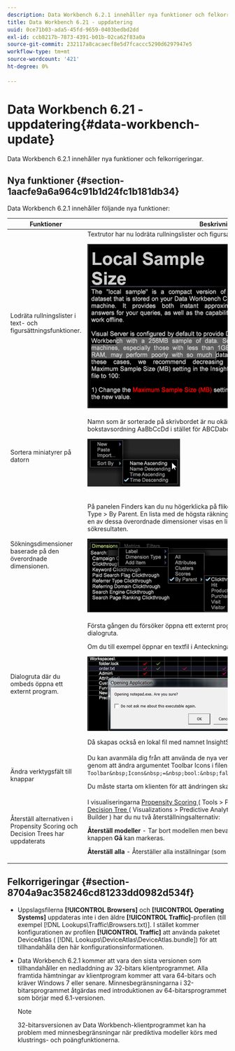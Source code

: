 ```yaml
---
description: Data Workbench 6.2.1 innehåller nya funktioner och felkorrigeringar.
title: Data Workbench 6.21 - uppdatering
uuid: 0ce71b03-ada5-45fd-9659-0403bedbd2dd
exl-id: ccb8217b-7873-4391-b01b-02ca62f83a0a
source-git-commit: 232117a8cacaecf8e5d7fcaccc5290d6297947e5
workflow-type: tm+mt
source-wordcount: '421'
ht-degree: 0%

---
```


# Data Workbench 6.21 - uppdatering{#data-workbench-update}

Data Workbench 6.2.1 innehåller nya funktioner och felkorrigeringar.

## Nya funktioner {#section-1aacfe9a6a964c91b1d24fc1b181db34}

Data Workbench 6.2.1 innehåller följande nya funktioner:

<table id="table_E28A6D31E7D941F7A0C2048F0F0F7838"> 
 <thead> 
  <tr> 
   <th colname="col1" class="entry"> Funktioner </th> 
   <th colname="col2" class="entry"> Beskrivning </th> 
  </tr> 
 </thead>
 <tbody> 
  <tr> 
   <td colname="col1"> Lodräta rullningslister i text- och figursättningsfunktioner. </td> 
   <td colname="col2"> Textrutor har nu lodräta rullningslister och figursatt text. <p> <img placement="break" id="image_73F372819A2D4FB292402AC13E5196B9" src="assets/scroll_bar.png" /> </p> </td> 
  </tr> 
  <tr> 
   <td colname="col1"> Sortera miniatyrer på datorn </td> 
   <td colname="col2"> Namn som är sorterade på skrivbordet är nu okänsliga för tecknets skiftläge och sorterar i bokstavsordning AaBbCcDd i stället för ABCDabcd. <p> <img placement="break" id="image_DD98A3BEC0EC44EB82D877238F02F588" src="assets/sort_by_621.png" /> </p> </td> 
  </tr> 
  <tr> 
   <td colname="col1"> Sökningsdimensioner baserade på den överordnade dimensionen. </td> 
   <td colname="col2"> <p>På panelen Finders kan du nu högerklicka på fliken Dimensioner och klicka på Dimension Type &gt; By Parent. En lista med de högsta räkningsbara dimensionerna visas. När du väljer en av dessa överordnade dimensioner visas en lista med de underordnade måtten i sökresultaten. </p> <img placement="break" id="image_9C74DDC5FC0448F5A039B97CE7DAD420" src="assets/dim_parent_621.png" /> </td> 
  </tr> 
  <tr> 
   <td colname="col1"> Dialogruta där du ombeds öppna ett externt program. </td> 
   <td colname="col2"> <p>Första gången du försöker öppna ett externt program i Data Workbench visas nu en dialogruta. </p> <p>Om du till exempel öppnar en textfil i Anteckningar får du följande meddelande. </p> <img placement="break" id="image_B4F2EB65B8ED4A5F97BF627E41F6E3E8" src="assets/open_exe_621.png" /> <p>Då skapas också en lokal fil med namnet <span class="filepath"> InsightSES.dat </span> i klientinstallationsmappen. </p> </td> 
  </tr> 
  <tr> 
   <td colname="col1"> Ändra verktygsfält till knappar </td> 
   <td colname="col2"> Du kan avanmäla dig från att använda de nya verktygsfältsikonerna i Data Workbench 6.2. genom att ändra argumentet <span class="filepath"> Toolbar Icons </span> i filen <span class="filepath"> insight.cfg </span> till <span class="filepath"> false </span>. <code> Toolbar&amp;nbsp;Icons&amp;nbsp;=&amp;nbsp;bool:&amp;nbsp;false&amp;nbsp;&amp;nbsp;&amp;nbsp;&amp;nbsp;&amp;nbsp;&amp;nbsp; </code> <p>Du måste starta om klienten för att ändringen ska börja gälla. </p> </td> 
  </tr> 
  <tr> 
   <td colname="col1"> Återställ alternativen i Propensity Scoring och Decision Trees har uppdaterats </td> 
   <td colname="col2"> I visualiseringarna <a href="https://experienceleague.adobe.com/docs/data-workbench/using/client/analysis-visualizations/visitor-propensity/c-visitor-propensity.html" format="http" scope="external"> Propensity Scoring </a> ( <span class="filepath"> Tools &gt; Predictive Analytics &gt; Propensity </span>) och <a href="https://experienceleague.adobe.com/docs/data-workbench/using/client/analysis-visualizations/decision-trees/c-decision-trees.html" format="http" scope="external"> Decision Tree </a> ( <span class="filepath"> Visualizations &gt; Predictive Analytics &gt; Classifications &gt; Decision Tree Builder </span>) har du nu två återställningsalternativ: <p><b>Återställ modeller</b> - Tar bort modellen men bevarar inställningarna och indata. Gör att knappen <b>Gå</b> kan markeras. </p> <p><b>Återställ alla</b> - Återställer alla inställningar (som i föregående design). </p> </td> 
  </tr> 
 </tbody> 
</table>

## Felkorrigeringar {#section-8704a9ac358246cd81233dd0982d534f}

* Uppslagsfilerna **[!UICONTROL Browsers]** och **[!UICONTROL Operating Systems]** uppdateras inte i den äldre **[!UICONTROL Traffic]**-profilen (till exempel [!DNL Lookups\Traffic\Browsers.txt)]. I stället kommer konfigurationen av profilen **[!UICONTROL Traffic]** att använda paketet DeviceAtlas ( [!DNL Lookups\DeviceAtlas\DeviceAtlas.bundle]) för att tillhandahålla den här konfigurationsinformationen.
* Data Workbench 6.2.1 kommer att vara den sista versionen som tillhandahåller en nedladdning av 32-bitars klientprogrammet. Alla framtida hämtningar av klientprogram kommer att vara 64-bitars och kräver Windows 7 eller senare. Minnesbegränsningarna i 32-bitarsprogrammet åtgärdas med introduktionen av 64-bitarsprogrammet som börjar med 6.1-versionen.

   >[!NOTE]
   >
   >32-bitarsversionen av Data Workbench-klientprogrammet kan ha problem med minnesbegränsningar när prediktiva modeller körs med klustrings- och poängfunktionerna.
